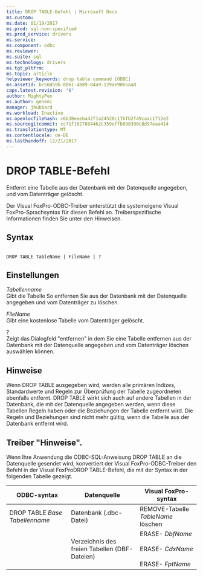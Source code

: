 ```yaml
---
title: DROP TABLE-Befehl | Microsoft Docs
ms.custom: 
ms.date: 01/19/2017
ms.prod: sql-non-specified
ms.prod_service: drivers
ms.service: 
ms.component: odbc
ms.reviewer: 
ms.suite: sql
ms.technology: drivers
ms.tgt_pltfrm: 
ms.topic: article
helpviewer_keywords: drop table command [ODBC]
ms.assetid: bc50459b-8861-4889-84a9-129ae9065aa8
caps.latest.revision: "6"
author: MightyPen
ms.author: genemi
manager: jhubbard
ms.workload: Inactive
ms.openlocfilehash: c6b38eeeba42f1a24520c176fb2f49caac1712e2
ms.sourcegitcommit: cc71f1027884462c359effb898390c8d97eaa414
ms.translationtype: MT
ms.contentlocale: de-DE
ms.lasthandoff: 12/21/2017
---
```

# <a name="drop-table-command"></a>DROP TABLE-Befehl
Entfernt eine Tabelle aus der Datenbank mit der Datenquelle angegeben, und vom Datenträger gelöscht.  
  
 Der Visual FoxPro-ODBC-Treiber unterstützt die systemeigene Visual FoxPro-Sprachsyntax für diesen Befehl an. Treiberspezifische Informationen finden Sie unter den Hinweisen.  
  
## <a name="syntax"></a>Syntax  
  
```  
  
DROP TABLE TableName | FileName | ?  
```  
  
## <a name="settings"></a>Einstellungen  
 *Tabellenname*  
 Gibt die Tabelle So entfernen Sie aus der Datenbank mit der Datenquelle angegeben und vom Datenträger zu löschen.  
  
 *FileName*  
 Gibt eine kostenlose Tabelle vom Datenträger gelöscht.  
  
 ?  
 Zeigt das Dialogfeld "entfernen" in dem Sie eine Tabelle entfernen aus der Datenbank mit der Datenquelle angegeben und vom Datenträger löschen auswählen können.  
  
## <a name="remarks"></a>Hinweise  
 Wenn DROP TABLE ausgegeben wird, werden alle primären Indizes, Standardwerte und Regeln zur Überprüfung der Tabelle zugeordneten ebenfalls entfernt. DROP TABLE wirkt sich auch auf andere Tabellen in der Datenbank, die mit der Datenquelle angegeben werden, wenn diese Tabellen Regeln haben oder die Beziehungen der Tabelle entfernt wird. Die Regeln und Beziehungen sind nicht mehr gültig, wenn die Tabelle aus der Datenbank entfernt wird.  
  
## <a name="driver-remarks"></a>Treiber "Hinweise".  
 Wenn Ihre Anwendung die ODBC-SQL-Anweisung DROP TABLE an die Datenquelle gesendet wird, konvertiert der Visual FoxPro-ODBC-Treiber den Befehl in der Visual FoxProDROP TABLE-Befehl, die mit der Syntax in der folgenden Tabelle gezeigt.  
  
|ODBC-syntax|Datenquelle|Visual FoxPro-syntax|  
|-----------------|-----------------|--------------------------|  
|DROP TABLE *Base Tabellenname*|Datenbank (.dbc-Datei)|REMOVE-Tabelle *TableName* löschen|  
||Verzeichnis des freien Tabellen (DBF-Dateien)|ERASE- *DbfName*<br /><br /> ERASE- *CdxName*<br /><br /> ERASE- *FptName*|
